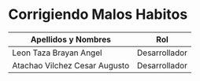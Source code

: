 # Corrigiendo Malos Habitos
| Apellidos y Nombres | Rol |
| ------------------- | --- |
| Leon Taza Brayan Angel | Desarrollador |
| Atachao Vilchez Cesar Augusto | Desarrollador |
